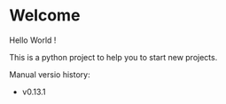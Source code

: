 # Welcome

Hello World !

This is a python project to help you to start new projects.

Manual versio history:

* v0.13.1
